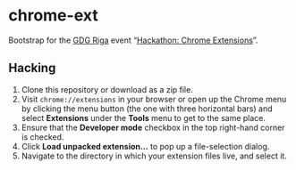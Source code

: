 # chrome-ext

Bootstrap for the [GDG Riga][gdgriga]
event “[Hackathon: Chrome Extensions][event]”.

[gdgriga]: http://gdgriga.lv
[event]: https://plus.google.com/events/c8oakin5rufg8qgv15bd1mhv50s

## Hacking

1. Clone this repository or download as a zip file.
2. Visit `chrome://extensions` in your browser or open up the Chrome menu
   by clicking the menu button (the one with three horizontal bars)
   and select **Extensions** under the **Tools** menu to get to the same place.
3. Ensure that the **Developer mode** checkbox in the top right-hand corner
   is checked.
4. Click **Load unpacked extension...** to pop up a file-selection dialog.
5. Navigate to the directory in which your extension files live, and select it.
